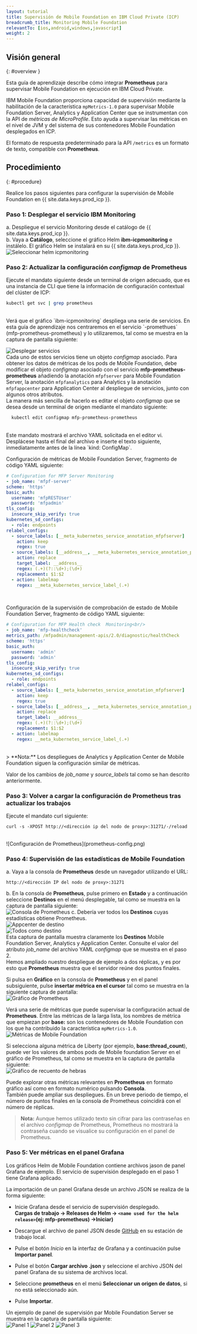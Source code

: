 ```yaml
---
layout: tutorial
title: Supervisión de Mobile Foundation en IBM Cloud Private (ICP)
breadcrumb_title: Monitoring Mobile Foundation
relevantTo: [ios,android,windows,javascript]
weight: 2
---
```

<!-- NLS_CHARSET=UTF-8 -->
## Visión general
{: #overview }

Esta guía de aprendizaje describe cómo integrar **Prometheus** para supervisar Mobile Foundation en ejecución en IBM Cloud Private.

IBM Mobile Foundation proporciona capacidad de supervisión mediante la habilitación de la característica `mpMetrics-1.0` para supervisar Mobile Foundation Server, Analytics y Application Center que se instrumentan con la API de *métricas de MicroProfile*. Esto ayuda a supervisar las métricas en el nivel de JVM y del sistema de sus contenedores Mobile Foundation desplegados en ICP.

El formato de respuesta predeterminado para la API `/metrics` es un formato de texto, compatible con **Prometheus**.


## Procedimiento
{: #procedure}

Realice los pasos siguientes para configurar la supervisión de Mobile Foundation en {{ site.data.keys.prod_icp }}.

### Paso 1: Desplegar el servicio IBM Monitoring
a.  Despliegue el servicio Monitoring desde el catálogo de {{ site.data.keys.prod_icp }}.<br/>
b.  Vaya a **Catálogo**, seleccione el gráfico Helm **ibm-icpmonitoring** e instálelo. El gráfico Helm se instalará en su {{ site.data.keys.prod_icp }}.<br/>
    ![Seleccionar helm icpmonitoring](select-monitoring-helm.png)

### Paso 2: Actualizar la configuración *configmap* de **Prometheus**

Ejecute el mandato siguiente desde un terminal de origen adecuado, que es una instancia de CLI que tiene la información de configuración contextual del clúster de ICP:<br/>
```bash
kubectl get svc | grep prometheus
```
<br/>
Verá que el gráfico `ibm-icpmonitoring` despliega una serie de servicios. En esta guía de aprendizaje nos centraremos en el servicio `<name used for the helm release>-promethues` (mfp-prometheus-prometheus) y lo utilizaremos, tal como se muestra en la captura de pantalla siguiente:<br/>

![Desplegar servicios](get-svcs-helm.png)
<br/>
Cada uno de estos servicios tiene un objeto *configmap* asociado. Para obtener los datos de métricas de los pods de Mobile Foundation, debe modificar el objeto *configmap* asociado con el servicio **mfp-prometheus-prometheus** añadiendo la anotación `mfpfserver` para Mobile Foundation Server, la anotación `mfpfanalytics` para Analytics y la anotación `mfpfappcenter` para Application Center al despliegue de servicios, junto con algunos otros atributos.<br/>
La manera más sencilla de hacerlo es editar el objeto *configmap* que se desea desde un terminal de origen mediante el mandato siguiente:<br/>
```bash
  kubectl edit configmap mfp-prometheus-prometheus
  ```
<br/>
Este mandato mostrará el archivo YAML solicitada en el editor vi.  Desplácese hasta el final del archivo e inserte el texto siguiente, inmediatamente antes de la línea `kind: ConfigMap`.

Configuración de métricas de Mobile Foundation Server, fragmento de código YAML siguiente:<br/>

```yaml
# Configuration for MFP Server Monitoring
- job_name: 'mfpf-server'
scheme: 'https'
basic_auth:
  username: 'mfpRESTUser'
  password: 'mfpadmin'
tls_config:
  insecure_skip_verify: true
kubernetes_sd_configs:
  - role: endpoints
relabel_configs:
  - source_labels: [__meta_kubernetes_service_annotation_mfpfserver]
    action: keep
    regex: true
  - source_labels: [__address__, __meta_kubernetes_service_annotation_prometheus_io_port]
    action: replace
    target_label: __address__
    regex: (.+)(?::\d+);(\d+)
    replacement: $1:$2
  - action: labelmap
    regex: __meta_kubernetes_service_label_(.+)
```    
<br/>

Configuración de la supervisión de comprobación de estado de Mobile Foundation Server, fragmento de código YAML siguiente:<br/>

```yaml
# Configuration for MFP Health check  Monitoring<br/>
- job_name: 'mfp-healthcheck'
metrics_path: /mfpadmin/management-apis/2.0/diagnostic/healthCheck
scheme: 'https'
basic_auth:
  username: 'admin'
  password: 'admin'
tls_config:
  insecure_skip_verify: true
kubernetes_sd_configs:
  - role: endpoints
relabel_configs:
  - source_labels: [__meta_kubernetes_service_annotation_mfpfserver]
    action: keep
    regex: true
  - source_labels: [__address__, __meta_kubernetes_service_annotation_prometheus_io_port]
    action: replace
    target_label: __address__
    regex: (.+)(?::\d+);(\d+)
    replacement: $1:$2
  - action: labelmap
    regex: __meta_kubernetes_service_label_(.+)
```
<br/>
> **Nota:** Los despliegues de Analytics y Application Center de Mobile Foundation siguen la configuración similar de métricas.

Valor de los cambios de *job_name* y *source_labels* tal como se han descrito anteriormente.
  
### Paso 3: Volver a cargar la configuración de **Prometheus** tras actualizar los trabajos
Ejecute el mandato curl siguiente:<br/>
```cURL
curl -s -XPOST http://<dirección ip del nodo de proxy>:31271/-/reload
```
<br/>
![Configuración de Prometheus](prometheus-config.png)

### Paso 4: Supervisión de las estadísticas de Mobile Foundation

a. Vaya a la consola de **Prometheus** desde un navegador utilizando el URL: <br/>
```
http://<dirección IP del nodo de proxy>:31271
```
b. En la consola de **Prometheus**, pulse primero en **Estado** y a continuación seleccione **Destinos** en el menú desplegable, tal como se muestra en la captura de pantalla siguiente:<br/>
  ![Consola de Prometheus](prometheus-console.png)
c. Debería ver todos los **Destinos** cuyas estadísticas obtiene Prometheus.<br/>
  ![Appcenter de destino](target-appcenter.png)<br/>
  ![Todos como destino](target-all.png)
<br/>
  Esta captura de pantalla muestra claramente los **Destinos** Mobile Foundation Server, Analytics y Application Center. Consulte el valor del atributo *job_name* del archivo YAML *configmap* que se muestra en el paso 2.<br/>
  Hemos ampliado nuestro despliegue de ejemplo a dos réplicas, y es por esto que **Prometheus** muestra que el servidor reúne dos puntos finales.<br/>

  Si pulsa en **Gráfico** en la consola de **Prometheus** y en el panel subsiguiente, pulse **insertar métrica en el cursor** tal como se muestra en la siguiente captura de pantalla:<br/>
  ![Gráfico de Prometheus](graph-config.png)

  Verá una serie de métricas que puede supervisar la configuración actual de **Prometheus**. Entre las métricas de la larga lista, los nombres de métrica que empiezan por **base:** son los contenedores de Mobile Foundation con los que ha contribuido la característica `mpMetrics-1.0`.<br/>
  ![Métricas de Mobile Foundation](metrics.png)

  Si selecciona alguna métrica de Liberty (por ejemplo, **base:thread_count**), puede ver los valores de ambos pods de Mobile foundation Server en el gráfico de Prometheus, tal como se muestra en la captura de pantalla siguiente:<br/>
  ![Gráfico de recuento de hebras](thread-count-graph.png)

  Puede explorar otras métricas relevantes en **Prometheus** en formato gráfico así como en formato numérico pulsando **Consola**.<br/>
  También puede ampliar sus despliegues. En un breve periodo de tiempo, el número de puntos finales en la consola de Prometheus coincidirá con el número de réplicas.  <br/>

  >**Nota:** Aunque hemos utilizado texto sin cifrar para las contraseñas en el archivo *configmap* de Prometheus, Prometheus no mostrará la contraseña cuando se visualice su configuración en el panel de Prometheus.

### Paso 5: Ver métricas en el panel **Grafana**
Los gráficos Helm de Mobile Foundation contiene archivos jason de panel Grafana de ejemplo. El servicio de supervisión desplegado en el paso 1 tiene Grafana aplicado.<br/>

La importación de un panel Grafana desde un archivo JSON se realiza de la forma siguiente:<br/>

* Inicie Grafana desde el servicio de supervisión desplegado.<br/>
  <b>Cargas de trabajo -> Releases de Helm -> `<name used for the helm release>`(ej: mfp-prometheus) ->Iniciar)</b>

* Descargue el archivo de panel JSON desde [GitHub](https://github.ibm.com/IBMPrivateCloud/charts/tree/master/stable/ibm-mfpf-server-prod/additionalFiles/ibm-mfpf-server-prod-grafanadashboard.json) en su estación de trabajo local.   <br/>

* Pulse el botón *Inicio* en la interfaz de Grafana y a continuación pulse **Importar panel**.<br/>

* Pulse el botón **Cargar archivo .json** y seleccione el archivo JSON del panel Grafana de su sistema de archivos local.<br/>

* Seleccione **prometheus** en el menú **Seleccionar un origen de datos**, si no está seleccionado aún.<br/>

* Pulse **Importar**.<br/>

Un ejemplo de panel de supervisión par Mobile Foundation Server se muestra en la captura de pantalla siguiente:<br/>
![Panel 1](dashboard-1.png)
![Panel 2](dashboard-2.png)
![Panel 3](dashboard-3.png)
